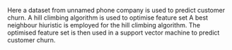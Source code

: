 Here a dataset from unnamed phone company is used to predict customer churn.
A hill climbing algorithm is used to optimise feature set
A best neighbour hiuristic is employed for the hill climbing algorithm.
The optimised feature set is then used in a support vector machine to predict customer churn.

